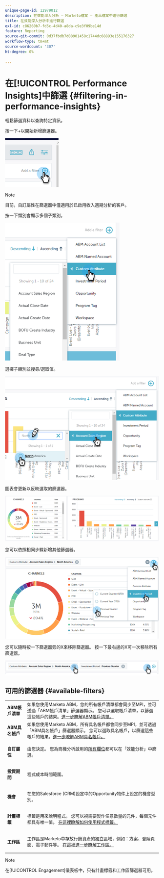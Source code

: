 ```yaml
---
unique-page-id: 12979012
description: 在效能深入分析 — Marketo檔案 — 產品檔案中進行篩選
title: 在效能深入分析中進行篩選
exl-id: c86260b7-fd5c-4d40-a8da-c9e3f09be14d
feature: Reporting
source-git-commit: 0d37fbdb7d08901458c1744dc68893e155176327
workflow-type: tm+mt
source-wordcount: '307'
ht-degree: 0%

---
```


# 在[!UICONTROL Performance Insights]中篩選 {#filtering-in-performance-insights}

輕鬆篩選資料以查詢特定資訊。

按一下+以開始新增篩選器。

![](assets/1-1.png)

>[!NOTE]
>
>目前，自訂屬性在篩選器中僅適用於已啟用收入週期分析的客戶。

按一下類別會顯示多個子類別。

![](assets/two-1.png)

選擇子類別並搜尋/選取值。

![](assets/three.png)

圖表會更新以反映選取的篩選器。

![](assets/four-1.png)

您可以依照相同步驟新增其他篩選器。

![](assets/five.png)

您可以隨時按一下篩選器旁的X來移除篩選器。 按一下最右邊的X可一次移除所有篩選器。

![](assets/6-2.png)

## 可用的篩選器 {#available-filters}

<table> 
 <tbody> 
  <tr> 
   <td colspan="1"><strong><span class="uicontrol">ABM帳戶清單</span></strong></td> 
   <td colspan="1">如果您使用Marketo ABM，您的所有帳戶清單都會同步至MPI，並可透過「ABM帳戶清單」篩選器顯示。 您可以選取帳戶清單，以篩選這些帳戶的結果。<a href="https://docs.marketo.com/display/public/DOCS/Account-Based+Web+Marketing+with+ABM" rel="nofollow">進一步瞭解ABM帳戶清單。</a></td> 
  </tr> 
  <tr> 
   <td colspan="1"><strong><span class="uicontrol">ABM具名帳戶</span></strong></td> 
   <td colspan="1">如果您使用Marketo ABM，所有具名帳戶都會同步至MPI，並可透過「ABM具名帳戶」篩選器顯示。 您可以選取具名帳戶，以篩選這些帳戶的結果。<a href="https://docs.marketo.com/x/eaCt" rel="nofollow">進一步瞭解ABM具名帳戶。</a></td> 
  </tr> 
  <tr> 
   <td colspan="1"><strong><span class="uicontrol">自訂屬性</span></strong></td> 
   <td colspan="1"><p>由您決定。 您為商機分析啟用的<a href="/help/marketo/product-docs/reporting/revenue-cycle-analytics/revenue-tools/enabling-custom-field-sync-for-revenue-cycle-analytics.md" rel="nofollow">所有欄位</a>都可以在「效能分析」中篩選。</p></td> 
  </tr> 
  <tr> 
   <td colspan="1"><p><strong><span class="uicontrol">投資期間</span></strong></p></td> 
   <td colspan="1"><p>程式成本時間範圍。</p></td> 
  </tr> 
  <tr> 
   <td colspan="1"><p><strong><span class="uicontrol">機會</span></strong></p></td> 
   <td colspan="1"><p>在您的Salesforce (CRM)設定中的Opportunity物件上設定的機會型別。</p></td> 
  </tr> 
  <tr> 
   <td><p><strong><span class="uicontrol">計畫標籤</span></strong></p></td> 
   <td><p>標籤是用來說明程式。 您可以視需要製作任意數量的元件，每個元件都具有唯一值。 <a href="/help/marketo/product-docs/administration/tags/create-a-new-program-tag-and-tag-values.md" rel="nofollow">在這裡瞭解如何使用程式標籤。</a></p></td> 
  </tr> 
  <tr> 
   <td><strong><span class="uicontrol">工作區</span></strong></td> 
   <td><p>工作區是Marketo中存放行銷資產的獨立區域，例如：方案、登陸頁面、電子郵件等。 <a href="/help/marketo/product-docs/administration/workspaces-and-person-partitions/understanding-workspaces-and-person-partitions.md" rel="nofollow">在這裡進一步瞭解工作區。</a></p></td> 
  </tr> 
 </tbody> 
</table>

>[!NOTE]
>
>在[!UICONTROL Engagement]儀表板中，只有計畫標籤和工作區篩選器可用。
